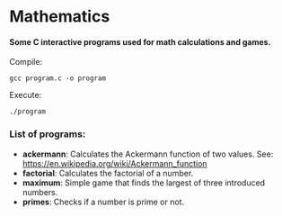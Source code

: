 # Mathematics 

#### Some C interactive programs used for math calculations and games.

Compile:
```
gcc program.c -o program
```

Execute:
```
./program
```

### List of programs:
- **ackermann**: Calculates the Ackermann function of two values. See: https://en.wikipedia.org/wiki/Ackermann_function
- **factorial**: Calculates the factorial of a number.
- **maximum**: Simple game that finds the largest of three introduced numbers. 
- **primes**: Checks if a number is prime or not.
